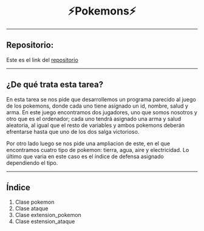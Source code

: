 <h1 align="center">	⚡Pokemons⚡</h1>

***
<h2>Repositorio:</h2>

Este es el link del [repositorio](https://github.com/albabernal03/pokemon)

***
<h2>¿De qué trata esta tarea?</h2>

En esta tarea se nos pide que desarrollemos un programa parecido al juego de los pokemons, donde cada uno tiene asignado un id, nombre, salud y arma. En este juego encontramos dos jugadores, uno que somos nosotros y otro que es el ordenador; cada uno tendrá asignado una arma y salud aleatoria, al igual que el resto de variables y ambos pokemons deberán efrentarse hasta que uno de los dos salga victorioso.

Por otro lado luego se nos pide una ampliacion de este, en el que encontramos cuatro tipo de pokemon: tierra, agua, aire y electricidad. Lo último que varia en este caso es el índice de defensa asignado dependiendo el tipo.

***

## Índice
1. Clase pokemon
2. Clase ataque
3. Clase extension_pokemon
4. Clase estension_ataque
